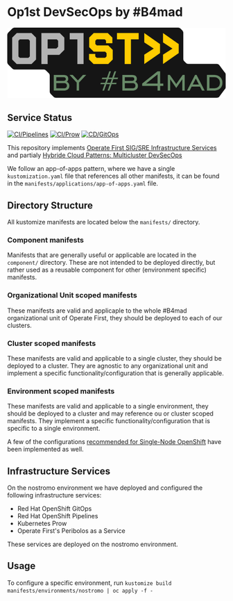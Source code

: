 # Op1st DevSecOps by #B4mad

![Op1st by #B4mad][op1stb4mad]

## Service Status

[![CI/Pipelines](https://openshift-gitops-server-openshift-gitops.apps.nostromo.erdgeschoss.b4mad.emea.operate-first.cloud/api/badge?name=tekton&revision=true)](https://openshift-gitops-server-openshift-gitops.apps.nostromo.erdgeschoss.b4mad.emea.operate-first.cloud/applications/tekton)
 [![CI/Prow](https://openshift-gitops-server-openshift-gitops.apps.nostromo.erdgeschoss.b4mad.emea.operate-first.cloud/api/badge?name=prow&revision=true)](https://openshift-gitops-server-openshift-gitops.apps.nostromo.erdgeschoss.b4mad.emea.operate-first.cloud/applications/prow)
 [![CD/GitOps](https://openshift-gitops-server-openshift-gitops.apps.nostromo.erdgeschoss.b4mad.emea.operate-first.cloud/api/badge?name=gitops&revision=true)](https://openshift-gitops-server-openshift-gitops.apps.nostromo.erdgeschoss.b4mad.emea.operate-first.cloud/applications/gitops)

This repository implements [Operate First SIG/SRE Infrastructure Services](https://github.com/operate-first/community/issues/251)
and partialy [Hybride Cloud Patterns: Multicluster DevSecOps](https://hybrid-cloud-patterns.io/patterns/devsecops/)

We follow an app-of-apps pattern, where we have a single `kustomization.yaml` file that references all other manifests,
it can be found in the `manifests/applications/app-of-apps.yaml` file.

## Directory Structure

All kustomize manifests are located below the `manifests/` directory.

### Component manifests

Manifests that are generally useful or applicable are located in the `component/` directory. These are not intended
to be deployed directly, but rather used as a reusable component for other (environment specific) manifests.

### Organizational Unit scoped manifests

These manifests are valid and applicaple to the whole #B4mad organizational unit of Operate First, they should be
deployed to each of our clusters.

### Cluster scoped manifests

These manifests are valid and applicable to a single cluster, they should be deployed to a cluster. They are agnostic
to any organizational unit and implement a specific functionality/configuration that is generally applicable.

### Environment scoped manifests

These manifests are valid and applicable to a single environment, they should be deployed to a cluster and may reference
ou or cluster scoped manifests. They implement a specific functionality/configuration that is specific to a single
environment.

A few of the configurations [recommended for Single-Node OpenShift](https://docs.openshift.com/container-platform/4.12/scalability_and_performance/ztp_far_edge/ztp-reference-cluster-configuration-for-vdu.html) have been implemented as well.

## Infrastructure Services

On the nostromo environment we have deployed and configured the following infrastructure services:

- Red Hat OpenShift GitOps
- Red Hat OpenShift Pipelines
- Kubernetes Prow
- Operate First's Peribolos as a Service

These services are deployed on the nostromo environment.

## Usage

To configure a specific environment, run `kustomize build manifests/environments/nostromo | oc apply -f -`

[op1stb4mad]: images/op1stb4mad.svg "Op1st by #B4mad"
